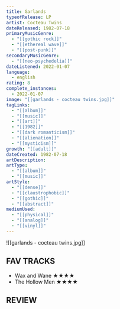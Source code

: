 ```yaml
---
title: Garlands
typeofRelease: LP
artist: Cocteau Twins
dateReleased: 1982-07-18
primaryMusicGenre:
  - "[[gothic rock]]"
  - "[[ethereal wave]]"
  - "[[post-punk]]"
secondaryMusicGenre:
  - "[[neo-psychedelia]]"
dateListened: 2022-01-07
language:
  - english
rating: 8
complete_instances:
  - 2022-01-07
image: "[[garlands - cocteau twins.jpg]]"
tagLinks:
  - "[[album]]"
  - "[[music]]"
  - "[[art]]"
  - "[[1982]]"
  - "[[dark romanticism]]"
  - "[[alienation]]"
  - "[[mysticism]]"
growth: "[[adult]]"
dateCreated: 1982-07-18
artDescription:
artType:
  - "[[album]]"
  - "[[music]]"
artStyle:
  - "[[dense]]"
  - "[[claustrophobic]]"
  - "[[gothic]]"
  - "[[abstract]]"
mediumUsed:
  - "[[physical]]"
  - "[[analog]]"
  - "[[vinyl]]"
---
```

![[garlands - cocteau twins.jpg]]
## FAV TRACKS

- Wax and Wane ★★★★
- The Hollow Men ★★★★
## REVIEW

